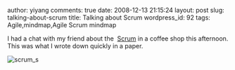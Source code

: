 author: yiyang
comments: true
date: 2008-12-13 21:15:24
layout: post
slug: talking-about-scrum
title: Talking about Scrum
wordpress_id: 92
tags: Agile,mindmap,Agile Scrum mindmap

I had a chat with my friend about the  [Scrum](http://en.wikipedia.org/wiki/Scrum_(development)) in a coffee shop this afternoon. This was what I wrote down quickly in a paper.

![scrum_s](|filename|/images/scrum_s.jpg)
